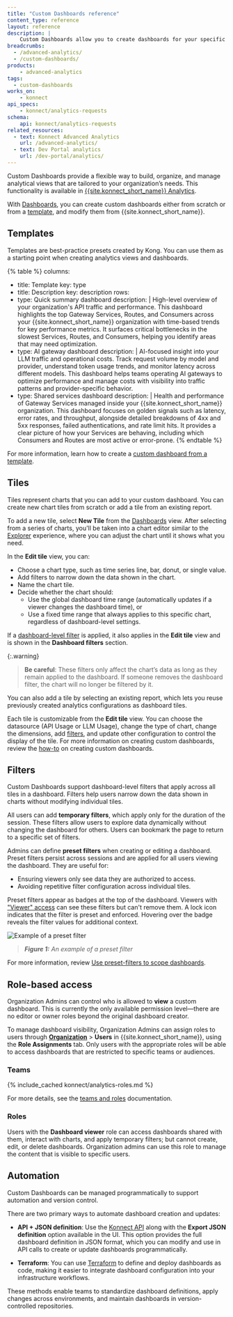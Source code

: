 ```yaml
---
title: "Custom Dashboards reference"
content_type: reference
layout: reference
description: |
    Custom Dashboards allow you to create dashboards for your specific use cases.
breadcrumbs:
  - /advanced-analytics/
  - /custom-dashboards/
products:
    - advanced-analytics
tags:
  - custom-dashboards
works_on:
    - konnect
api_specs:
    - konnect/analytics-requests
schema:
    api: konnect/analytics-requests
related_resources:
  - text: Konnect Advanced Analytics
    url: /advanced-analytics/
  - text: Dev Portal analytics
    url: /dev-portal/analytics/
---
```


Custom Dashboards provide a flexible way to build, organize, and manage analytical views that are tailored to your organization’s needs. This functionality is available in [{{site.konnect_short_name}} Analytics](https://cloud.konghq.com/us/analytics/summary).

With [Dashboards](https://cloud.konghq.com/us/analytics/dashboards), you can create custom dashboards either from scratch or from a [template](#templates), and modify them from {{site.konnect_short_name}}.

## Templates

Templates are best-practice presets created by Kong. You can use them as a starting point when creating analytics views and dashboards.


{% table %}
columns:
  - title: Template
    key: type
  - title: Description
    key: description
rows:
  - type: Quick summary dashboard
    description: | 
      High-level overview of your organization's API traffic and performance. 
      This dashboard highlights the top Gateway Services, Routes, and Consumers across your {{site.konnect_short_name}} organization with time-based trends for key performance metrics. 
      It surfaces critical bottlenecks in the slowest Services, Routes, and Consumers, helping you identify areas that may need optimization.
  - type: AI gateway dashboard
    description: |
      AI-focused insight into your LLM traffic and operational costs. 
      Track request volume by model and provider, understand token usage trends, and monitor latency across different models. 
      This dashboard helps teams operating AI gateways to optimize performance and manage costs with visibility into traffic patterns and provider-specific behavior.
  - type: Shared services dashboard
    description: |
      Health and performance of Gateway Services managed inside your {{site.konnect_short_name}} organization. 
      This dashboard focuses on golden signals such as latency, error rates, and throughput, alongside detailed breakdowns of 4xx and 5xx responses, failed authentications, and rate limit hits. 
      It provides a clear picture of how your Services are behaving, including which Consumers and Routes are most active or error-prone.
{% endtable %}

For more information, learn how to create a [custom dashboard from a template](/how-to/create-custom-dashboards/).

## Tiles

Tiles represent charts that you can add to your custom dashboard. You can create new chart tiles from scratch or add a tile from an existing report.

To add a new tile, select **New Tile** from the [Dashboards](https://cloud.konghq.com/us/analytics/dashboards/) view. After selecting from a series of charts, you'll be taken into a chart editor similar to the [Explorer](/advanced-analytics/explorer/) experience, where you can adjust the chart until it shows what you need.

In the **Edit tile** view, you can:

* Choose a chart type, such as time series line, bar, donut, or single value.
* Add filters to narrow down the data shown in the chart.
* Name the chart tile.
* Decide whether the chart should:
  * Use the global dashboard time range (automatically updates if a viewer changes the dashboard time), or
  * Use a fixed time range that always applies to this specific chart, regardless of dashboard-level settings.

If a [dashboard-level filter](#filters) is applied, it also applies in the **Edit tile** view and is shown in the **Dashboard filters** section. 

{:.warning}
> **Be careful**: These filters only affect the chart’s data as long as they remain applied to the dashboard. If someone removes the dashboard filter, the chart will no longer be filtered by it.

You can also add a tile by selecting an existing report, which lets you reuse previously created analytics configurations as dashboard tiles.

Each tile is customizable from the **Edit tile** view. You can choose the datasource (API Usage or LLM Usage), change the type of chart, change the dimensions, add [filters](#filters), and update other configuration to control the display of the tile. For more information on creating custom dashboards, review the [how-to](/how-to/create-custom-dashboards/) on creating custom dashboards.


## Filters

Custom Dashboards support dashboard-level filters that apply across all tiles in a dashboard. Filters help users narrow down the data shown in charts without modifying individual tiles.

All users can add **temporary filters**, which apply only for the duration of the session. These filters allow users to explore data dynamically without changing the dashboard for others.  Users can bookmark the page to return to a specific set of filters.

Admins can define **preset filters** when creating or editing a dashboard. Preset filters persist across sessions and are applied for all users viewing the dashboard. They are useful for:

* Ensuring viewers only see data they are authorized to access.
* Avoiding repetitive filter configuration across individual tiles.

Preset filters appear as badges at the top of the dashboard. Viewers with ["Viewer" access](#role-based-access) can see these filters but can't remove them. A lock icon indicates that the filter is preset and enforced. Hovering over the badge reveals the filter values for additional context.

![Example of a preset filter](/assets/images/analytics/admin.png)
>_**Figure 1:** An example of a preset filter_

For more information, review [Use preset-filters to scope dashboards](/how-to/use-preset-filters-scope-dashboards/).

## Role-based access

Organization Admins can control who is allowed to **view** a custom dashboard. This is currently the only available permission level—there are no editor or owner roles beyond the original dashboard creator.

To manage dashboard visibility, Organization Admins can assign roles to users through [**Organization**](https://cloud.konghq.com/organization/) > **Users** in {{site.konnect_short_name}}, using the **Role Assignments** tab. Only users with the appropriate roles will be able to access dashboards that are restricted to specific teams or audiences.

### Teams

{% include_cached konnect/analytics-roles.md %}

For more details, see the [teams and roles](/konnect-platform/teams-and-roles/) documentation.

### Roles

Users with the **Dashboard viewer** role can access dashboards shared with them, interact with charts, and apply temporary filters; but cannot create, edit, or delete dashboards.  Organization admins can use this role to manage the content that is visible to specific users.


## Automation

Custom Dashboards can be managed programmatically to support automation and version control.

There are two primary ways to automate dashboard creation and updates:

* **API + JSON definition**: Use the [Konnect API](/api/konnect/analytics-requests/) along with the **Export JSON definition** option available in the UI. This option provides the full dashboard definition in JSON format, which you can modify and use in API calls to create or update dashboards programmatically.

* **Terraform**: You can use [Terraform](/terraform/) to define and deploy dashboards as code, making it easier to integrate dashboard configuration into your infrastructure workflows.

These methods enable teams to standardize dashboard definitions, apply changes across environments, and maintain dashboards in version-controlled repositories.

